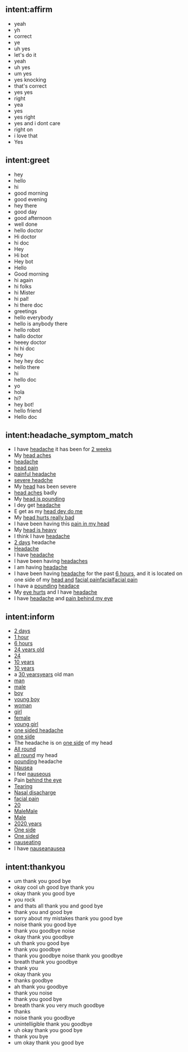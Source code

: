 ## intent:affirm
- yeah
- yh
- correct
- ye
- uh yes
- let's do it
- yeah
- uh yes
- um yes
- yes knocking
- that's correct
- yes yes
- right
- yea
- yes
- yes right
- yes and i dont care
- right on
- i love that
- Yes

## intent:greet
- hey
- hello
- hi
- good morning
- good evening
- hey there
- good day
- good afternoon
- well done
- hello doctor
- Hi doctor
- hi doc
- Hey
- Hi bot
- Hey bot
- Hello
- Good morning
- hi again
- hi folks
- hi Mister
- hi pal!
- hi there doc
- greetings
- hello everybody
- hello is anybody there
- hello robot
- hallo doctor
- heeey doctor
- hi hi doc
- hey
- hey hey doc
- hello there
- hi
- hello doc
- yo
- hola
- hi?
- hey bot!
- hello friend
- Hello doc

## intent:headache_symptom_match
- I have [headache](headache_symptom) it has been for [2 weeks](symptom_duration)
- My [head aches](headache_symptom)
- [headache](headache_symptom)
- [head pain](headache_symptom)
- [painful headache](headache_symptom)
- [severe headche](headache_symptom)
- My [head](headache_symptom) has been severe
- [head aches](headache_symptom) badly
- My [head is pounding](headache_symptom)
- I dey get [headache](headache_symptom)
- E get as my [head dey do me](headache_symptom)
- My [head hurts really bad](headache_symptom)
- I have been having this [pain in my head](headache_symptom)
- My [head is heavy](headache_symptom)
- I think I have [headache](headache_symptom)
- [2 days](symptom_duration) headache
- [Headache](headache_symptom)
- I have [headache](headache_symptom)
- I have been having [headaches](headache_symptom)
- I am having [headache](headache_symptom)
- I have been having [headache](headache_symptom) for the past [6 hours](symptom_duration), and it is located on one side of my [head and](headache_symptom) [facial pain](headache_facial)[facial](headache_facial)[facial pain](headache_facial)
- I have a [pounding](headache_pounding) [headace](headache_symptom)
- My [eye hurts](headache_pain) and I have [headache](headache_symptom)
- I have [headache](headache_symptom) and [pain behind my eye](headache_pain)

## intent:inform
- [2 days](symptom_duration)
- [1 hour](symptom_duration)
- [6 hours](symptom_duration)
- [24 years old ](patient_age)
- [24](patient_age)
- [10 years](patient_age)
- [10 years](patient_age)
- a [30 years](patient_age)[years](patient_age) old man
- [man](patient_sex)
- [male](patient_sex)
- [boy](patient_sex)
- [young boy](patient_sex)
- [woman](patient_sex)
- [girl](patient_sex)
- [female](patient_sex)
- [young girl](patient_sex)
- [one sided headache](headache_location)
- [one side](headache_location)
- The headache is on [one side](headache_location) of my head
- [All round](headache_location)
- [all round](headache_location) my head
- [pounding](headache_pounding) headache
- [Nausea](symptom_nausea)
- I feel [nauseous](symptom_nausea)
- Pain [behind the eye](headache_pain)
- [Tearing](headache_tearing)
- [Nasal disacharge](headache_nasal)
- [facial pain](headache_facial)
- [20](patient_age)
- [Male](patient_sex)[Male](headache_symptom)
- [Male](patient_sex)
- [20](patient_age)[20 years](patient_age)
- [One side](headache_location)
- [One sided](headache_location)
- [nauseating](symptom_nausea)
- I have [nausea](symptom_nausea)[nausea](headache_symptom)

## intent:thankyou
- um thank you good bye
- okay cool uh good bye thank you
- okay thank you good bye
- you rock
- and thats all thank you and good bye
- thank you and good bye
- sorry about my mistakes thank you good bye
- noise thank you good bye
- thank you goodbye noise
- okay thank you goodbye
- uh thank you good bye
- thank you goodbye
- thank you goodbye noise thank you goodbye
- breath thank you goodbye
- thank you
- okay thank you
- thanks goodbye
- ah thank you goodbye
- thank you noise
- thank you good bye
- breath thank you very much goodbye
- thanks
- noise thank you goodbye
- unintelligible thank you goodbye
- uh okay thank you good bye
- thank you bye
- um okay thank you good bye
